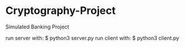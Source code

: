 # Cryptography-Project
Simulated Banking Project

run server with: $ python3 server.py
run client with: $ python3 client.py